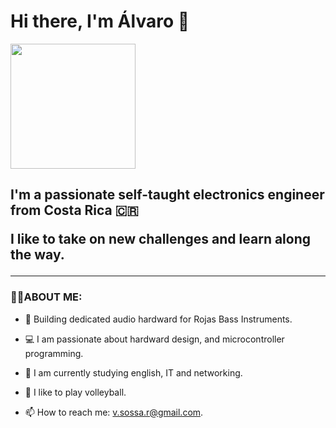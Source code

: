<div id= "header" aling="center">
  <h1 aling="center"> Hi there, I'm Álvaro 👋 </h1>
  <img src= "https://media.giphy.com/media/ZkVIzvAEUA4ISI6WpO/giphy.gif" width="200" />
  <h2 aling="center">  I'm a passionate self-taught electronics engineer from Costa Rica 🇨🇷
  
  I like to take on new challenges and learn along the way.

  </h2>
  
</div>

---

### 👨‍💻ABOUT ME:


- 🔧 Building dedicated audio hardward for Rojas Bass Instruments.

- 💻 I am passionate about hardward design, and microcontroller programming.

- 🌱 I am currently studying english, IT and networking.

- 🏐 I like to play volleyball.

- 📫 How to reach me: v.sossa.r@gmail.com.


<!--
**ASossaR/ASossaR** is a ✨ _special_ ✨ repository because its `README.md` (this file) appears on your GitHub profile.

Here are some ideas to get you started:

- 🔭 I’m currently working on ...
-  I’m currently learning ...
- 👯 I’m looking to collaborate on ...
- 🤔 I’m looking for help with ...
- 💬 Ask me about ...
- 📫 How to reach me: ...
- 😄 Pronouns: ...
- ⚡ Fun fact: ...
-->
